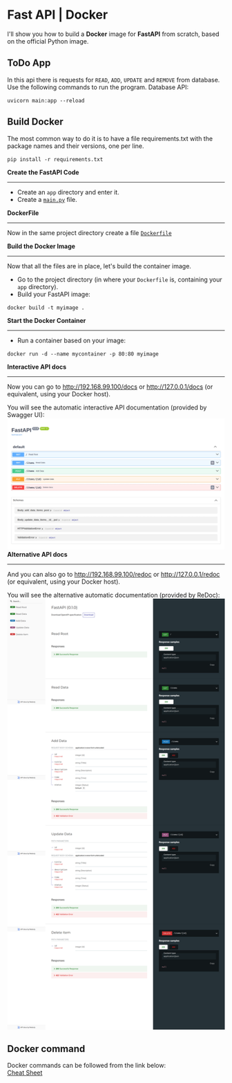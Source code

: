 # Fast API | Docker

I'll show you how to build a **Docker** image for **FastAPI** from scratch, based on the official Python image.

## ToDo App

In this api there is requests for `READ`, `ADD`, `UPDATE` and `REMOVE` from database.<br>
Use the following commands to run the program.
Database API:

```
uvicorn main:app --reload
```

## Build Docker

The most common way to do it is to have a file requirements.txt with the package names and their versions, one per line.

```
pip install -r requirements.txt
```

<strong>Create the FastAPI Code</strong><br><hr>

- Create an `app` directory and enter it.<br>
- Create a [`main.py`](https://github.com/MohamadNematizadeh/PyDeploy/blob/8154e5cf30b6db787783de3050bfd7dd893aa002/FastAPI/1.5.FastaAPI_Docke/app/main.py) file.

<strong>DockerFile</strong><br><hr>
Now in the same project directory create a file [`Dockerfile`](https://github.com/SinaHosseini/PyDeployment/blob/4e50ed613a7b8b36830d7a54f275f1ab76a26be2/1.5FastAPIDocker/Dockerfile)

<strong>Build the Docker Image</strong><br><hr>
Now that all the files are in place, let's build the container image.

- Go to the project directory (in where your `Dockerfile` is, containing your `app` directory).
- Build your FastAPI image:

```
docker build -t myimage .
```

<strong>Start the Docker Container</strong><br><hr>

- Run a container based on your image:

```
docker run -d --name mycontainer -p 80:80 myimage
```

<strong>Interactive API docs</strong><br><hr>
Now you can go to http://192.168.99.100/docs or http://127.0.0.1/docs (or equivalent, using your Docker host).

You will see the automatic interactive API documentation (provided by Swagger UI):<br>
![img](images/img1.jpg)
<strong>Alternative API docs</strong><br><hr>
And you can also go to http://192.168.99.100/redoc or http://127.0.0.1/redoc (or equivalent, using your Docker host).

You will see the alternative automatic documentation (provided by ReDoc):
![img2](images/img2.png)

## Docker command
Docker commands can be followed from the link below:<br>
[Cheat Sheet](https://docs.docker.com/get-started/docker_cheatsheet.pdf)